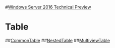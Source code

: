 #[Windows Server 2016 Technical Preview](001.md)
# Table
##[CommonTable](commontab.md)
##[NestedTable](nestedtab.md)
##[MultiviewTable](multiviewtab.md)
